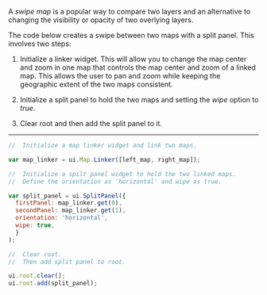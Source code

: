 A _swipe map_ is a popular way to compare two layers and an alternative to changing the visibility or opacity of two overlying layers.  

The code below creates a swipe between two maps with a split panel. This involves two steps:

1. Initialize a linker widget. This will allow you to change the map center and zoom in one map that controls the map center and zoom of a linked map. This allows the user to pan and zoom while keeping the geographic extent of the two maps consistent.    

2. Initialize a split panel to hold the two maps and setting the _wipe_ option to _true_.  

3. Clear root and then add the split panel to it.  

---

```js
//  Initialize a map linker widget and link two maps.

var map_linker = ui.Map.Linker([left_map, right_map]);  

//  Initialize a spilt panel widget to hold the two linked maps.   
//  Define the orientation as 'horizontal' and wipe as true.

var split_panel = ui.SplitPanel({
  firstPanel: map_linker.get(0),
  secondPanel: map_linker.get(1),
  orientation: 'horizontal',
  wipe: true,
  }
);

//  Clear root.
//  Then add split panel to root.

ui.root.clear();
ui.root.add(split_panel);

```
